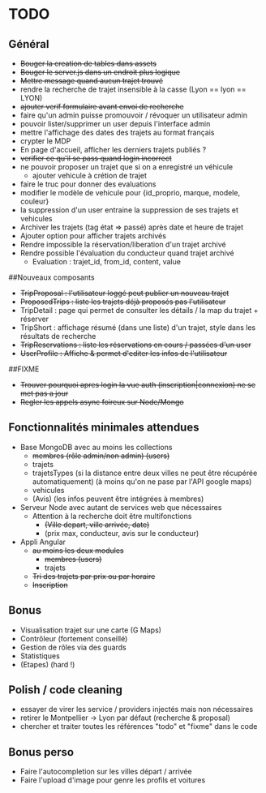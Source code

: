 # TODO

## Général
- ~~Bouger la creation de tables dans assets~~
- ~~Bouger le server.js dans un endroit plus logique~~
- ~~Mettre message quand aucun trajet trouvé~~
- rendre la recherche de trajet insensible à la casse (Lyon == lyon == LYON)
- ~~ajouter verif formulaire avant envoi de recherche~~
- faire qu'un admin puisse promouvoir / révoquer un utilisateur admin
- pouvoir lister/supprimer un user depuis l'interface admin
- mettre l'affichage des dates des trajets au format français
- crypter le MDP
- En page d'accueil, afficher les derniers trajets publiés ?
- ~~verifier ce qu'il se pass quand login incorrect~~
- ne pouvoir proposer un trajet que si on a enregistré un véhicule
  - ajouter vehicule à crétion de trajet
- faire le truc pour donner des evaluations
- modifier le modèle de vehicule pour {id_proprio, marque, modele, couleur}
- la suppression d'un user entraine la suppression de ses trajets et vehicules
- Archiver les trajets (tag état => passé) après date et heure de trajet
- Ajouter option pour afficher trajets archivés
- Rendre impossible la réservation/liberation d'un trajet archivé
- Rendre possible l'évaluation du conducteur quand trajet archivé
  - Evaluation : trajet_id, from_id, content, value

##Nouveaux composants
- ~~TripProposal : l'utilisateur loggé peut publier un nouveau trajet~~
- ~~ProposedTrips : liste les trajets déjà proposés pas l'utilisateur~~
- TripDetail : page qui permet de consulter les détails / la map du trajet + réserver
- TripShort : affichage résumé (dans une liste) d'un trajet, style dans les résultats de recherche
- ~~TripReservations : liste les réservations en cours / passées d'un user~~
- ~~UserProfile : Affiche & permet d'editer les infos de l'utilisateur~~


##FIXME
- ~~Trouver pourquoi apres login la vue auth (inscription|connexion) ne se met pas a jour~~
- ~~Regler les appels async foireux sur Node/Mongo~~


## Fonctionnalités minimales attendues
- Base MongoDB avec au moins les collections
  - ~~membres (rôle admin/non admin) (users)~~
  - trajets
  - trajetsTypes (si la distance entre deux villes ne peut  être récupérée automatiquement) (à moins qu'on ne pase par l'API google maps)
  - vehicules
  - (Avis) (les infos peuvent être intégrées à membres)
- Serveur Node avec autant de services web que nécessaires
  - Attention à la recherche doit être multifonctions
    - ~~(Ville depart, ville arrivée, date)~~ 
    - (prix max, conducteur, avis sur le conducteur)
- Appli Angular
  - ~~au moins les deux modules~~
    - ~~membres (users)~~
    - trajets
  - ~~Tri des trajets par prix ou par horaire~~
  - ~~Inscription~~

## Bonus
- Visualisation trajet sur une carte (G Maps)
- Contrôleur (fortement conseillé)
- Gestion de rôles via des guards
- Statistiques
- (Etapes) (hard !)

## Polish / code cleaning
- essayer de virer les service / providers injectés mais non nécessaires
- retirer le Montpellier -> Lyon par défaut (recherche & proposal)
- chercher et traiter toutes les références "todo" et "fixme" dans le code


## Bonus perso
- Faire l'autocompletion sur les villes départ / arrivée
- Faire l'upload d'image pour genre les profils et voitures
